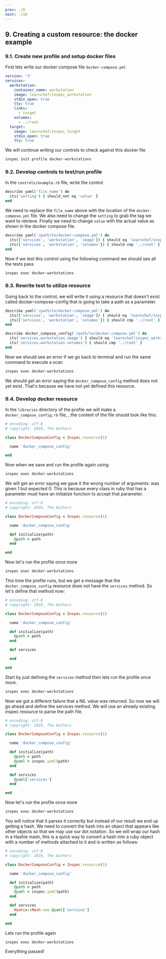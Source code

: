 ```yaml
---
prev: ./8
next: ./10
---
```


## 9. Creating a custom resource: the docker example
### 9.1. Create new profile and setup docker files
First lets write our docker compose file `docker-compose.yml`
```yaml
version: '3'
services:
  workstation:
    container_name: workstation
    image: learnchef/inspec_workstation
    stdin_open: true
    tty: true
    links:
      - target
    volumes:
      - .:/root
  target:
    image: learnchef/inspec_target
    stdin_open: true
    tty: true
```

We will continue writing our controls to check against this docker file
```bash
inspec init profile docker-workstations
```

### 9.2. Develop controls to test/run profile
In the `controls/example.rb` file, write the control

```ruby
describe yaml('file_name') do
  its('setting') { should_not eq 'value' }
end
```

We need to replace the `file_name` above with the location of the `docker-compose.yml` file. We also need to change the `setting` to grab the tag we want to retrieve. Finally we need to change `value` with the actual value as shown in the docker compose file.

```ruby
describe yaml('/path/to/docker-compose.yml') do
  its(['services', 'workstation', 'image']) { should eq 'learnchef/inspec_workstation' }
  its(['services', 'workstation', 'volumes']) { should cmp '.:/root' }
end
```

Now if we test this control using the following command we should see all the tests pass

```bash
inspec exec docker-workstations
```

### 9.3. Rewrite test to utilize resource
Going back to the control, we will write it using a resource that doesn't exist called docker-compose-config that is going to take a path as a parameter.

```ruby
describe yaml('/path/to/docker-compose.yml') do
  its(['services', 'workstation', 'image']) { should eq 'learnchef/inspec_workstation' }
  its(['services', 'workstation', 'volumes']) { should cmp '.:/root' }
end

describe docker_compose_config('/path/to/docker-compose.yml') do
  its('services.workstation.image') { should eq 'learnchef/inspec_workstation' }
  its('services.workstation.volumes') { should cmp '.:/root' }
end
```

Now we should see an error if we go back to terminal and run the same command to execute a scan

```bash
inspec exec docker-workstations
```

We should get an error saying the `docker_compose_config` method does not yet exist. That's because we have not yet defined this resource.

### 9.4. Develop docker resource
In the `libraries` directory of the profile we will make a `docker_compose_config.rb` file, , the content of the file should look like this:

```ruby
# encoding: utf-8
# copyright: 2019, The Authors

class DockerComposeConfig < Inspec.resource(1)

  name 'docker_compose_config'

end
```

Now when we save and run the profile again using:

```bash
inspec exec docker-workstations
```

We will get an error saying we gave it the wrong number of arguments: was given 1 but expected 0. This is because every class in ruby that has a parameter must have an initialize function to accept that parameter.

```ruby
# encoding: utf-8
# copyright: 2019, The Authors

class DockerComposeConfig < Inspec.resource(1)

  name 'docker_compose_config'

  def initialize(path)
    @path = path
  end

end
```

Now let's run the profile once more

```bash
inspec exec docker-workstations
```

This time the profile runs, but we get a message that the `docker_compose_config` resource does not have the `services` method. So let's define that method now:

```ruby
# encoding: utf-8
# copyright: 2019, The Authors

class DockerComposeConfig < Inspec.resource(1)

  name 'docker_compose_config'

  def initialize(path)
    @path = path
  end

  def services

  end

end
```

Start by just defining the `services` method then lets run the profile once more.

```bash
inspec exec docker-workstations
```

Now we got a different failure that a NIL value was returned. So now we will go ahead and define the services method. We will use an already existing inspec resource to parse the path file.

```ruby
# encoding: utf-8
# copyright: 2019, The Authors

class DockerComposeConfig < Inspec.resource(1)

  name 'docker_compose_config'

  def initialize(path)
    @path = path
    @yaml = inspec.yaml(path)
  end

  def services
    @yaml['services']
  end

end
```

Now let's run the profile once more

```bash
inspec exec docker-workstations
```

You will notice that it parses it correctly but instead of our result we end up getting a hash. We need to convert the hash into an object that appears like other objects so that we may use our dot notation. So we will wrap our hash in a Hashie mash, this is a quick way to convert a hash into a ruby object with a number of methods attached to it and is written as follows:

```ruby
# encoding: utf-8
# copyright: 2019, The Authors

class DockerComposeConfig < Inspec.resource(1)

  name 'docker_compose_config'

  def initialize(path)
    @path = path
    @yaml = inspec.yaml(path)
  end

  def services
    Hashie::Mash.new @yaml['services']
  end

end
```

Lets run the profile again

```bash
inspec exec docker-workstations
```

Everything passed!
